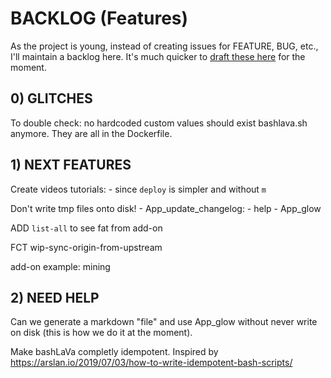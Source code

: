 # BACKLOG (Features)

As the project is young, instead of creating issues for FEATURE, BUG, etc., I'll maintain a backlog here. It's much quicker to [draft these here](https://github.com/firepress-org/bashlava/blob/master/BACKLOG.md) for the moment.

## 0) GLITCHES

To double check: no hardcoded custom values should exist bashlava.sh anymore. They are all in the Dockerfile.

## 1) NEXT FEATURES

Create videos tutorials:
	- since `deploy` is simpler and without `m`

Don't write tmp files onto disk!
	- App_update_changelog: 
	- help
	- App_glow

ADD `list-all` to see fat from add-on
 
FCT wip-sync-origin-from-upstream

add-on example: mining

## 2) NEED HELP

Can we generate a markdown "file" and use App_glow without never write on disk (this is how we do it at the moment).

Make bashLaVa completly idempotent. Inspired by https://arslan.io/2019/07/03/how-to-write-idempotent-bash-scripts/

